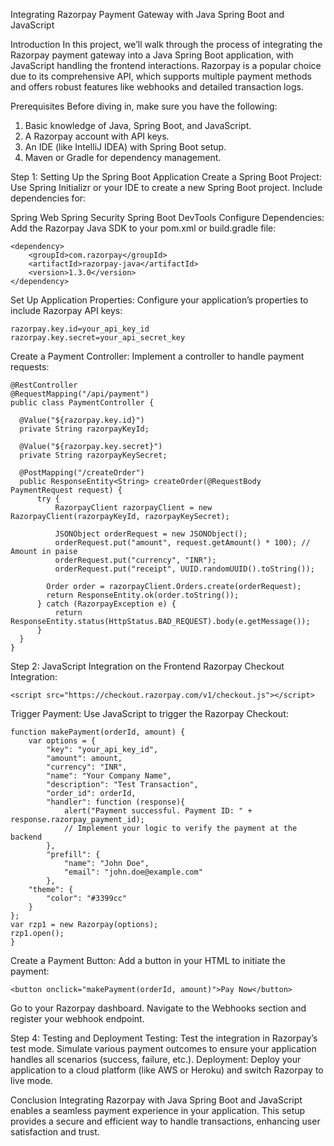 Integrating Razorpay Payment Gateway with Java Spring Boot and JavaScript

Introduction
In this project, we’ll walk through the process of integrating the Razorpay payment gateway into a Java Spring Boot application, with JavaScript handling the frontend interactions. Razorpay is a popular choice due to its comprehensive API, which supports multiple payment methods and offers robust features like webhooks and detailed transaction logs.

Prerequisites
Before diving in, make sure you have the following:

1. Basic knowledge of Java, Spring Boot, and JavaScript.
2. A Razorpay account with API keys.
3. An IDE (like IntelliJ IDEA) with Spring Boot setup.
4. Maven or Gradle for dependency management.

Step 1: Setting Up the Spring Boot Application
Create a Spring Boot Project:
Use Spring Initializr or your IDE to create a new Spring Boot project. Include dependencies for:

Spring Web
Spring Security
Spring Boot DevTools
Configure Dependencies:
Add the Razorpay Java SDK to your pom.xml or build.gradle file:

    <dependency>
        <groupId>com.razorpay</groupId>
        <artifactId>razorpay-java</artifactId>
        <version>1.3.0</version>
    </dependency>
    
Set Up Application Properties:
Configure your application’s properties to include Razorpay API keys:

    razorpay.key.id=your_api_key_id    
    razorpay.key.secret=your_api_secret_key
    
Create a Payment Controller:
Implement a controller to handle payment requests:

    @RestController
    @RequestMapping("/api/payment")  
    public class PaymentController {
    
      @Value("${razorpay.key.id}")
      private String razorpayKeyId;
    
      @Value("${razorpay.key.secret}")
      private String razorpayKeySecret;

      @PostMapping("/createOrder")
      public ResponseEntity<String> createOrder(@RequestBody PaymentRequest request) {
          try {
              RazorpayClient razorpayClient = new RazorpayClient(razorpayKeyId, razorpayKeySecret);

              JSONObject orderRequest = new JSONObject();
              orderRequest.put("amount", request.getAmount() * 100); // Amount in paise
              orderRequest.put("currency", "INR");
              orderRequest.put("receipt", UUID.randomUUID().toString());

            Order order = razorpayClient.Orders.create(orderRequest);
            return ResponseEntity.ok(order.toString());
          } catch (RazorpayException e) {
              return ResponseEntity.status(HttpStatus.BAD_REQUEST).body(e.getMessage());
          }
      }
    }
    
Step 2: JavaScript Integration on the Frontend
Razorpay Checkout Integration:

    <script src="https://checkout.razorpay.com/v1/checkout.js"></script>
    
Trigger Payment:
Use JavaScript to trigger the Razorpay Checkout:

    function makePayment(orderId, amount) {
        var options = {
            "key": "your_api_key_id",
            "amount": amount,
            "currency": "INR",
            "name": "Your Company Name",
            "description": "Test Transaction",
            "order_id": orderId,
            "handler": function (response){
                alert("Payment successful. Payment ID: " + response.razorpay_payment_id);
                // Implement your logic to verify the payment at the backend
            },
            "prefill": {
                "name": "John Doe",
                "email": "john.doe@example.com"
            },
        "theme": {
            "color": "#3399cc"
        }
    };
    var rzp1 = new Razorpay(options);
    rzp1.open();
    }
    
Create a Payment Button:
Add a button in your HTML to initiate the payment:

    <button onclick="makePayment(orderId, amount)">Pay Now</button>


Go to your Razorpay dashboard.
Navigate to the Webhooks section and register your webhook endpoint.

Step 4: Testing and Deployment
Testing: Test the integration in Razorpay’s test mode. Simulate various payment outcomes to ensure your application handles all scenarios (success, failure, etc.).
Deployment: Deploy your application to a cloud platform (like AWS or Heroku) and switch Razorpay to live mode.

Conclusion
Integrating Razorpay with Java Spring Boot and JavaScript enables a seamless payment experience in your application. This setup provides a secure and efficient way to handle transactions, enhancing user satisfaction and trust.
